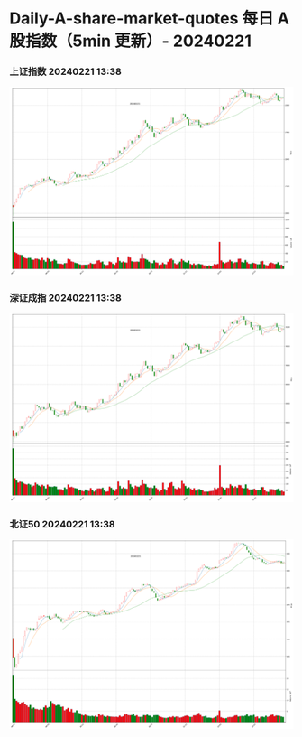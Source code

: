 
# Daily-A-share-market-quotes 每日 A 股指数（5min 更新）- 20240221

### 上证指数 20240221 13:38
![](./fig/2024/2/20240221-sh000001.png)

### 深证成指 20240221 13:38
![](./fig/2024/2/20240221-sz399001.png)

### 北证50 20240221 13:38
![](./fig/2024/2/20240221-bj899050.png)

